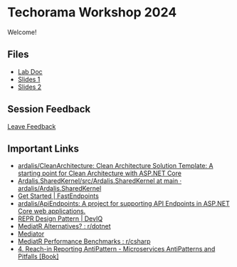 # Techorama Workshop 2024

Welcome!

## Files

- [Lab Doc](./labs.pdf)
- [Slides 1](./slides-1.pdf)
- [Slides 2](./Module-Communication.pdf)

## Session Feedback

[Leave Feedback](https://spreaview.com/review/1MGF84P3)

## Important Links

- [ardalis/CleanArchitecture: Clean Architecture Solution Template: A starting point for Clean Architecture with ASP.NET Core](https://github.com/ardalis/cleanarchitecture)
- [Ardalis.SharedKernel/src/Ardalis.SharedKernel at main · ardalis/Ardalis.SharedKernel](https://github.com/ardalis/Ardalis.SharedKernel/tree/main/src/Ardalis.SharedKernel)
- [Get Started | FastEndpoints](https://fast-endpoints.com/docs/get-started)
- [ardalis/ApiEndpoints: A project for supporting API Endpoints in ASP.NET Core web applications.](https://github.com/ardalis/ApiEndpoints?tab=readme-ov-file)
- [REPR Design Pattern | DevIQ](https://deviq.com/design-patterns/repr-design-pattern)
- [MediatR Alternatives? : r/dotnet](https://www.reddit.com/r/dotnet/comments/1ex2dsn/mediatr_alternatives/)
- [Mediator](https://refactoring.guru/design-patterns/mediator)
- [MediatR Performance Benchmarks : r/csharp](https://www.reddit.com/r/csharp/comments/rxxg5m/mediatr_performance_benchmarks/)
- [4. Reach-in Reporting AntiPattern - Microservices AntiPatterns and Pitfalls [Book]](https://www.oreilly.com/library/view/microservices-antipatterns-and/9781492042716/ch04.html)
